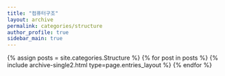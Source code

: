 ```yaml
---
title: "컴퓨터구조"
layout: archive
permalink: categories/structure
author_profile: true
sidebar_main: true
---
```



{% assign posts = site.categories.Structure %}
{% for post in posts %} {% include archive-single2.html type=page.entries_layout %} {% endfor %}
